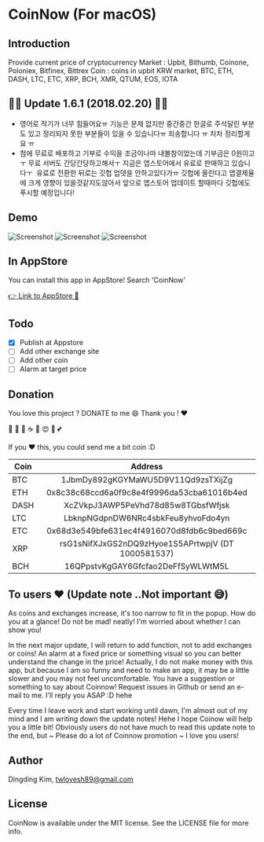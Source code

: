 CoinNow (For macOS)
===================

## Introduction

Provide current price of cryptocurrency
Market : Upbit, Bithumb, Coinone, Poloniex, Bitfinex, Bittrex
Coin   : coins in upbit KRW market, BTC, ETH, DASH, LTC, ETC, XRP, BCH, XMR, QTUM, EOS, IOTA

## 🔔🌟 Update 1.6.1 (2018.02.20) 🌟🔔
- 영어로 적기가 너무 힘들어요ㅠ 기능은 문제 없지만 중간중간 한글로 주석달린 부분도 있고 정리되지 못한 부분들이 있을 수 있습니다ㅠ 죄송합니다 ㅠ 차차 정리할게요 ㅠ
- 첨에 무료로 배포하고 기부로 수익을 조금이나마 내볼참이었는데 기부금은 0원이고ㅜ 무료 서버도 간당간당하고해서ㅜ 지금은 앱스토어에서 유료로 판매하고 있습니다ㅜ
  유료로 전환한 뒤로는 깃헙 업뎃을 안하고있다가ㅠ 깃헙에 올린다고 앱결제율에 크게 영향이 있을것같지도않아서 앞으로 앱스토어 업데이트 할때마다 깃헙에도 푸시할 예정입니다! 

## Demo

![Screenshot](https://github.com/DingdingKim/CoinNow/blob/master/ScreenShot/screenshot1.jpg)
![Screenshot](https://github.com/DingdingKim/CoinNow/blob/master/ScreenShot/screenshot1_1.jpg)
![Screenshot](https://github.com/DingdingKim/CoinNow/blob/master/ScreenShot/screenshot2.jpg)

## In AppStore
You can install this app in AppStore! Search 'CoinNow'

[👉 Link to AppStore 🍎](https://itunes.apple.com/kr/app/coinnow-%EC%8B%A4%EC%8B%9C%EA%B0%84-%EC%BD%94%EC%9D%B8-%EA%B0%80%EA%B2%A9-%EC%A0%95%EB%B3%B4/id1255102809?mt=12)

## Todo
- [x] Publish at Appstore
- [ ] Add other exchange site
- [ ] Add other coin
- [ ] Alarm at target price

## Donation

You love this project ? DONATE to me 😄 Thank you ! ❤️

🍗 🍕 🍔 ☕ 🍻 😍 💃 💕

If you :heart: this, you could send me a bit coin :D

| Coin | Address|
|------|:--------:|
| BTC | 1JbmDy892gKGYMaWU5D9V11Qd9zsTXijZg |
| ETH | 0x8c38c68ccd6a0f9c8e4f9996da53cba61016b4ed | 
| DASH | XcZVkpJ3AWP5PeVhd78d85w8TGbsfWfjsk |
| LTC | LbknpNGdpnDW6NRc4sbkFeu8yhvoFdo4yn |
| ETC | 0x68d3e549bfe631ec4f4916070d8fdb6c9bed669c |
| XRP | rsG1sNifXJxGS2nDQ9zHyoe1S5APrtwpjV (DT 1000581537) |
| BCH | 16QPpstvKgGAY6Gfcfao2DeFfSyWLWtM5L |

## To users ❤️ (Update note ..Not important 😅)
As coins and exchanges increase, it's too narrow to fit in the popup.
How do you at a glance! Do not be mad! neatly! I'm worried about whether I can show you!

In the next major update, I will return to add function, not to add exchanges or coins!
An alarm at a fixed price or something visual so you can better understand the change in the price!
Actually, I do not make money with this app, but because I am so funny and need to make an app, it may be a little slower and you may not feel uncomfortable.
You have a suggestion or something to say about Coinnow! 
Request issues in Github or send an e-mail to me. I'll reply you ASAP :D hehe

Every time I leave work and start working until dawn, I'm almost out of my mind and I am writing down the update notes! Hehe
I hope Coinow will help you a little bit!
Obviously users do not have much to read this update note to the end, but ~
Please do a lot of Coinnow promotion ~ I love you users!


## Author

Dingding Kim, twlovesh89@gmail.com

## License

CoinNow is available under the MIT license. See the LICENSE file for more info.
